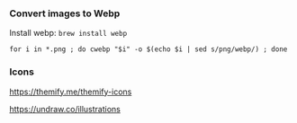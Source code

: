 ### Convert images to Webp

Install webp: `brew install webp`

```
for i in *.png ; do cwebp "$i" -o $(echo $i | sed s/png/webp/) ; done
```

### Icons

https://themify.me/themify-icons

https://undraw.co/illustrations
